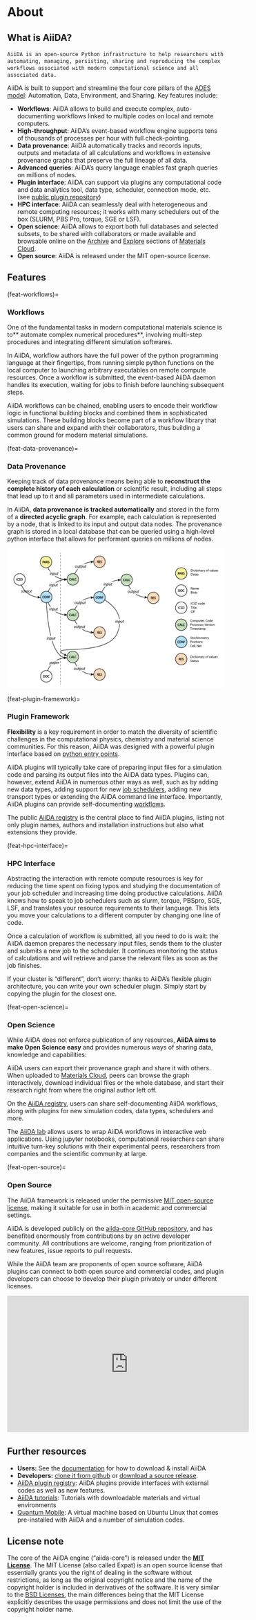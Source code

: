 # About

## What is AiiDA?

```{highlights}
AiiDA is an open-source Python infrastructure to help researchers with automating, managing, persisting, sharing and reproducing the complex workflows associated with modern computational science and all associated data.
```

AiiDA is built to support and streamline the four core pillars of the [ADES model](https://arxiv.org/abs/1504.01163): Automation, Data, Environment, and Sharing. Key features include:

- **Workflows**: AiiDA allows to build and execute complex, auto-documenting workflows linked to multiple codes on local and remote computers.
- **High-throughput**: AiiDA’s event-based workflow engine supports tens of thousands of processes per hour with full check-pointing.
- **Data provenance**: AiiDA automatically tracks and records inputs, outputs and metadata of all calculations and workflows in extensive provenance graphs that preserve the full lineage of all data.
- **Advanced queries**: AiiDA’s query language enables fast graph queries on millions of nodes.
- **Plugin interface**: AiiDA can support via plugins any computational code and data analytics tool, data type, scheduler, connection mode, etc. (see [public plugin repository](https://aiidateam.github.io/aiida-registry/))
- **HPC interface**: AiiDA can seamlessly deal with heterogeneous and remote computing resources; it works with many schedulers out of the box (SLURM, PBS Pro, torque, SGE or LSF).
- **Open science**: AiiDA allows to export both full databases and selected subsets, to be shared with collaborators or made available and browsable online on the [Archive](https://archive.materialscloud.org/) and [Explore](https://www.materialscloud.org/explore/menu) sections of [Materials Cloud](https://www.materialscloud.org/).
- **Open source**: AiiDA is released under the MIT open-source license.

## Features

(feat-workflows)=

### Workflows

One of the fundamental tasks in modern computational materials science is to** automate complex numerical procedures**, involving multi-step procedures and integrating different simulation softwares.

In AiiDA, workflow authors have the full power of the python programming language at their fingertips, from running simple python functions on the local computer to launching arbitrary executables on remote compute resources. Once a workflow is submitted, the event-based AiiDA daemon handles its execution, waiting for jobs to finish before launching subsequent steps.

AiiDA workflows can be chained, enabling users to encode their workflow logic in functional building blocks and combined them in sophisticated simulations. These building blocks become part of a workflow library that users can share and expand with their collaborators, thus building a common ground for modern material simulations.

(feat-data-provenance)=

### Data Provenance

Keeping track of data provenance means being able to **reconstruct the complete history of each calculation** or scientific result, including all steps that lead up to it and all parameters used in intermediate calculations.

In AiiDA, **data provenance is tracked automatically** and stored in the form of a **directed acyclic graph**. For example, each calculation is represented by a node, that is linked to its input and output data nodes. The provenance graph is stored in a local database that can be queried using a high-level python interface that allows for performant queries on millions of nodes.

![AiiDA Graph Demo](../pics/aida_graph_demo1.png)

(feat-plugin-framework)=

### Plugin Framework

**Flexibility** is a key requirement in order to match the diversity of scientific challenges in the computational physics, chemistry and material science communities. For this reason, AiiDA was designed with a powerful plugin interface based on [python entry points](https://packaging.python.org/specifications/entry-points/).

AiiDA plugins will typically take care of preparing input files for a simulation code and parsing its output files into the AiiDA data types. Plugins can, however, extend AiiDA in numerous other ways as well, such as by adding new data types, adding support for new [job schedulers](feat-hpc-interface), adding new transport types or extending the AiiDA command line interface. Importantly, AiiDA plugins can provide self-documenting [workflows](feat-workflows).

The public [AiiDA registry](https://aiidateam.github.io/aiida-registry/) is the central place to find AiiDA plugins, listing not only plugin names, authors and installation instructions but also what extensions they provide.

(feat-hpc-interface)=

### HPC Interface

Abstracting the interaction with remote compute resources is key for reducing the time spent on fixing typos and studying the documentation of your job scheduler and increasing time doing productive calculations. AiiDA knows how to speak to job schedulers such as slurm, torque, PBSpro, SGE, LSF, and translates your resource requirements to their language. This lets you move your calculations to a different computer by changing one line of code.

Once a calculation of workflow is submitted, all you need to do is wait: the AiiDA daemon prepares the necessary input files, sends them to the cluster and submits a new job to the scheduler. It continues monitoring the status of calculations and will retrieve and parse the relevant files as soon as the job finishes.

If your cluster is “different”, don’t worry: thanks to AiiDA’s flexible plugin architecture, you can write your own scheduler plugin. Simply start by copying the plugin for the closest one.

(feat-open-science)=

### Open Science

While AiiDA does not enforce publication of any resources, **AiiDA aims to make Open Science easy** and provides numerous ways of sharing data, knowledge and capabilities:

AiiDA users can export their provenance graph and share it with others. When uploaded to [Materials Cloud](https://materialscloud.org/), peers can browse the graph interactively, download individual files or the whole database, and start their research right from where the original author left off.

On the [AiiDA registry](https://aiidateam.github.io/aiida-registry/), users can share self-documenting AiiDA workflows, along with plugins for new simulation codes, data types, schedulers and more.

The [AiiDA lab](https://aiidalab.materialscloud.org/) allows users to wrap AiiDA workflows in interactive web applications. Using jupyter notebooks, computational researchers can share intuitive turn-key solutions with their experimental peers, researchers from companies and the scientific community at large.

(feat-open-source)=

### Open Source

The AiiDA framework is released under the permissive [MIT open-source license](https://opensource.org/licenses/MIT), making it suitable for use in both in academic and commercial settings.

AiiDA is developed publicly on the [aiida-core GitHub repository](https://github.com/aiidateam/aiida_core), and has benefited enormously from contributions by an active developer community. All contributions are welcome, ranging from prioritization of new features, issue reports to pull requests.

While the AiiDA team are proponents of open source software, AiiDA plugins can connect to both open source and commercial codes, and plugin developers can choose to develop their plugin privately or under different licenses.

<iframe loading="lazy" src="https://www.youtube.com/embed/56DpmUawOz4" allow="accelerometer; autoplay; encrypted-media; gyroscope; picture-in-picture" allowfullscreen="" width="560" height="315" frameborder="0"></iframe>

## Further resources

- **Users:** See the [documentation](http://aiida-core.readthedocs.io/) for how to download & install AiiDA
- **Developers:** [clone it from github](https://github.com/aiidateam/aiida-core/tree/master) or [download a source release](https://github.com/aiidateam/aiida-core/releases).
- [AiiDA plugin registry](https://aiidateam.github.io/aiida-registry/): AiiDA plugins provide interfaces with external codes as well as new features.
- [AiiDA tutorials](https://aiida-tutorials.readthedocs.io): Tutorials with downloadable materials and virtual environments
- [Quantum Mobile](https://materialscloud.org/work/quantum-mobile): A virtual machine based on Ubuntu Linux that comes pre-installed with AiiDA and a number of simulation codes.

## License note

The core of the AiiDA engine (“aiida-core”) is released under the **[MIT License](https://opensource.org/licenses/MIT)**.
The MIT License (also called Expat) is an open source license that essentially grants you the right of dealing in the software without restrictions, as long as the original copyright notice and the name of the copyright holder is included in derivatives of the software. It is very similar to the [BSD Licenses](http://en.wikipedia.org/wiki/BSD_licenses#4-clause_license_.28original_.22BSD_License.22.29), the main differences being that the MIT License explicitly describes the usage permissions and does not limit the use of the copyright holder name.
